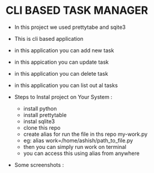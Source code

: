 # CLI BASED TASK MANAGER
- In this project we used prettytabe and sqite3
- This is cli based application
- in this application you can add new task
- in this appication you can update task
- in this application you can delete task
- in this application you can list out al tasks

- Steps to Instal project on Your System :
    - install python
    - install prettytable
    - instal sqlite3
    - clone this repo
    - create alias for run the file in ths repo my-work.py
    - eg: alias work=/home/ashish/path_to_file.py
    - then you can simply run work on terminal
    - you can access this using alias from anywhere
 

- Some screenshots :
